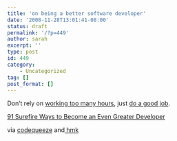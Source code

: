 ```yaml
---
title: 'on being a better software developer'
date: '2008-11-28T13:01:41-08:00'
status: draft
permalink: '/?p=449'
author: sarah
excerpt: ''
type: post
id: 449
category:
    - Uncategorized
tag: []
post_format: []
---
```

Don’t rely on [working too many hours](http://www.37signals.com/svn/posts/1006-sleep-deprevation-is-not-a-badge-of-honor), just [do a good job](http://blog.objectmentor.com/articles/2008/11/16/dirty-rotten-scrumdrels).

[91 Surefire Ways to Become an Even Greater Developer](http://effectize.com/become-coolest-programmer)

via [codequeeze](http://www.codesqueeze.com/squeezed-links-november-2009/) and[ hmk](http://www.extragroup.de/weblog/hmk/archives/004898.html)
